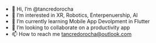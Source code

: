 - 👋 Hi, I’m @tancredorocha
- 👀 I’m interested in XR, Robotics, Enterpenuership, AI
- 🌱 I’m currently learning Mobile App Devolpment in Flutter
- 💞️ I’m looking to collaborate on a productivity app
- 📫 How to reach me tancredorocha@outlook.com
<!---
tancredorocha/tancredorocha is a ✨ special ✨ repository because its `README.md` (this file) appears on your GitHub profile.
You can click the Preview link to take a look at your changes.
--->

